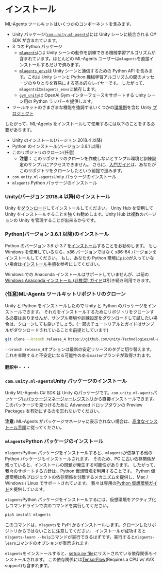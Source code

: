 # インストール

ML-Agents ツールキットはいくつかのコンポーネントを含みます。

- Unity パッケージ([`com.unity.ml-agents`](../com.unity.ml-agents/))には Unity シーンに統合される C# SDK が含まれています。
- 3 つの Python パッケージ
  - [`mlagents`](../ml-agents/)には Unity シーンの動作を訓練できる機械学習アルゴリズムが含まれています。ほとんどの ML-Agents ユーザーは`mlagents`を直接インストールするだけで済みます。
  - [`mlagents_envs`](../ml-agents-envs/)は Unity シーンと通信するための Python API を含みます。これは Unity シーンと Python 機械学習アルゴリズムの間のメッセージのやりとりを容易にする基本的なレイヤーです。
    したがって、`mlagents`は`mlagents_envs`に依存します。
  - [`gym_unity`](../gym-unity/)は OpenAI Gym インターフェースをサポートする Unity シーン用の Python ラッパーを提供します。
- ツールキットのさまざまな機能を強調するいくつかの[環境例](Learning-Environment-Examples.md)を含む Unity [プロジェクト](../Project/)

したがって、ML-Agents をインストールして使用するには以下のことをする必要があります。

- Unity のインストール(バージョン 2018.4 以降)
- Python のインストール(バージョン 3.6.1 以降)
- このリポジトリのクローン(任意)
  - **注意：** このリポジトリのクローンを作成しないとサンプル環境と訓練設定のサンプルにアクセスできません。
    さらに、[入門ガイド](Getting-Started.md)は、あなたがこのリポジトリをクローンしたという前提で進みます。
- `com.unity.ml-agents`Unity パッケージのインストール
- `mlagents` Python パッケージのインストール

### Unity(バージョン 2018.4 以降)のインストール

Unity を[ダウンロード](https://unity3d.com/get-unity/download)してインストールしてください。
Unity Hub を使用して Unity をインストールすることを強くお勧めします。Unity Hub は複数のバージョンの Unity を管理することが出来るからです。

### Python(バージョン 3.6.1 以降)のインストール

Python のバージョン 3.6 か 3.7 を[インストール](https://www.python.org/downloads/)することをお勧めします。
もし Windows を使用しているなら、x86 バージョンではなく x86-64 バージョンをインストールしてください。
もし、あなたの Python 環境に`pip3`が入っていない場合は[インストール手順](https://packaging.python.org/guides/installing-using-linux-tools/#installing-pip-setuptools-wheel-with-linux-package-managers)を参考にしてください。

Windows での Anaconda インストールはサポートしていませんが、以前の[Windows Anaconda インストール (非推奨) ガイド](Installation-Anaconda-Windows.md)は引き続き利用できます。

### (任意)ML-Agents ツールキットリポジトリのクローン

Unity と Python をインストールしたので Unity と Python のパッケージをインストールできます。
それらをインストールするためにリポジトリをクローンする必要はありませんが、サンプル環境や訓練設定をダウンロードして試したい場合は、クローンしても良いでしょう。(一部のチュートリアルとガイドはサンプルがダウンロードされていることを前提としています)

```sh
git clone --branch release_4 https://github.com/Unity-Technologies/ml-agents.git
```

`--branch release_4`オプションは最新の安定リリースのタグに切り替えます。
これを省略すると不安定になる可能性のある`master`ブランチが取得されます。

#### 翻訳中・・・

### `com.unity.ml-agents`Unity パッケージのインストール

Unity ML-Agents C# SDK は Unity のパッケージです。`com.unity.ml-agents`パッケージは[パッケージマネージャーレジストリ](https://docs.unity3d.com/Manual/upm-ui-install.html)から直接インストールできます。
このパッケージを見つけるために Advanced ドロップダウンの Preview Packages を有効にするのを忘れないでください。

**注意:** ML-Agents がパッケージマネージャに表示されない場合は、[高度なインストール手順](#advanced-local-installation-for-development)に従ってください。

### `mlagents`Python パッケージのインストール

`mlagents`Python パッケージをインストールすると、`mlagents`が依存する他の Python パッケージもインストールされます。
そのため、PC に古い依存関係が残っていると、インストールの問題が発生する可能性があります。
したがって、我々のサポートする方針は、Python 仮想環境を利用することです。
Python 仮想環境は各プロジェクトの依存関係を分離するメカニズムを提供し、Mac / Windows / Linux でサポートされています。
我々は専用の[Python 仮想環境ガイド](Using-Virtual-Environment.md)を提供しています。

`mlagents`Python パッケージをインストールするには、仮想環境をアクティブ化しコマンドラインで次のコマンドを実行してください。

```sh
pip3 install mlagents
```

このコマンドは、`mlagents`を PyPi からインストールします。クローンしたリポジトリからではないことに注意してください。
インストールが成功すると`mlagents-learn --help`コマンドが実行できるはずです。実行すると`mlagents-learn`コマンドのオプションが表示されます。

`mlagents`をインストールすると、[setup.py file](../ml-agents/setup.py)にリストされている依存関係もインストールされます。
この依存関係には[TensorFlow](Background-TensorFlow.md)(Requires a CPU w/ AVX support)も含まれます。
